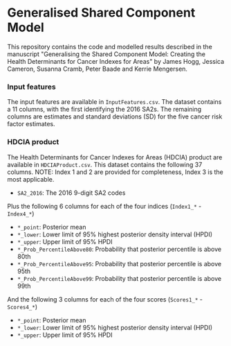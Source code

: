 # Generalised Shared Component Model

This repository contains the code and modelled results described in the manuscript "Generalising the Shared Component Model: Creating the Health Determinants for Cancer Indexes for Areas" by James Hogg, Jessica Cameron, Susanna Cramb, Peter Baade and Kerrie Mengersen.

### Input features

The input features are available in `InputFeatures.csv`. The dataset contains a 11 columns, with the first identifying the 2016 SA2s. The remaining columns are estimates and standard deviations (SD) for the five cancer risk factor estimates. 

### HDCIA product

The Health Determinants for Cancer Indexes for Areas (HDCIA) product are available in `HDCIAProduct.csv`. This dataset contains the following 37 columns. NOTE: Index 1 and 2 are provided for completeness, Index 3 is the most applicable. 

<!--from the authors. in the dataset `ModelledEstimates.csv`.--->

- `SA2_2016`: The 2016 9-digit SA2 codes

Plus the following 6 columns for each of the four indices (`Index1_*` - `Index4_*`)

- `*_point`: Posterior mean
- `*_lower`: Lower limit of 95% highest posterior density interval (HPDI)
- `*_upper`: Upper limit of 95% HPDI
- `*_Prob_PercentileAbove80`: Probability that posterior percentile is above 80th
- `*_Prob_PercentileAbove95`: Probability that posterior percentile is above 95th
- `*_Prob_PercentileAbove99`: Probability that posterior percentile is above 99th

And the following 3 columns for each of the four scores (`Scores1_*` - `Scores4_*`)

- `*_point`: Posterior mean
- `*_lower`: Lower limit of 95% highest posterior density interval (HPDI)
- `*_upper`: Upper limit of 95% HPDI

